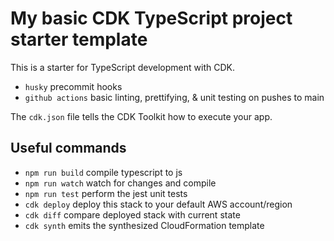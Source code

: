 # My basic CDK TypeScript project starter template

This is a starter for TypeScript development with CDK.

 * `husky`   precommit hooks
 * `github actions`   basic linting, prettifying, & unit testing on pushes to main



The `cdk.json` file tells the CDK Toolkit how to execute your app.

## Useful commands

 * `npm run build`   compile typescript to js
 * `npm run watch`   watch for changes and compile
 * `npm run test`    perform the jest unit tests
 * `cdk deploy`      deploy this stack to your default AWS account/region
 * `cdk diff`        compare deployed stack with current state
 * `cdk synth`       emits the synthesized CloudFormation template

